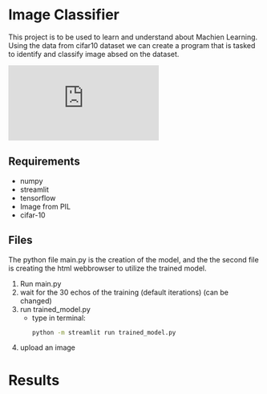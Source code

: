 # Image Classifier

This project is to be used to learn and understand about Machien Learning. Using the data from cifar10 dataset we can create a program that is tasked to identify and classify image absed on the dataset.

![The CIFAR-10 dataset](https://www.cs.toronto.edu/~kriz/cifar.html)

## Requirements

- numpy
- streamlit
- tensorflow
- Image from PIL
- cifar-10

## Files
 The python file main.py is the creation of the model, and the the second file is creating the html webbrowser to utilize the trained model.

 1. Run main.py
 2. wait for the 30 echos of the training (default iterations) (can be changed)
 3. run trained_model.py
    - type in terminal:
        ```bash
        python -m streamlit run trained_model.py

 4. upload an image

# Results



